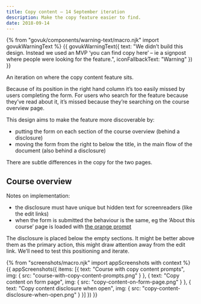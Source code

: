 ```yaml
---
title: Copy content – 14 September iteration
description: Make the copy feature easier to find.
date: 2018-09-14
---
```


{% from "govuk/components/warning-text/macro.njk" import govukWarningText %}
{{ govukWarningText({ text: "We didn’t build this design. Instead we used an MVP ‘you can find copy here’ – ie a signpost where people were looking for the feature.", iconFallbackText: "Warning" }) }}

An iteration on where the copy content feature sits.

Because of its position in the right hand column it’s too easily missed by users completing the form. For users who search for the feature because they’ve read about it, it’s missed because they’re searching on the course overview page.

This design aims to make the feature more discoverable by:

* putting the form on each section of the course overview (behind a disclosure)
* moving the form from the right to below the title, in the main flow of the document (also behind a disclosure)

There are subtle differences in the copy for the two pages.

## Course overview

Notes on implementation:

* the disclosure must have unique but hidden text for screenreaders (like the edit links)
* when the form is submitted the behaviour is the same, eg the ‘About this course’ page is loaded with [the orange prompt](/publish-teacher-training-courses/copy-content-from-another-course-live#copying-content-on-about-this-course)

The disclosure is placed below the empty sections. It might be better above them as the primary action, this might draw attention away from the edit link. We’ll need to test this positioning and iterate.

{% from "screenshots/macro.njk" import appScreenshots with context %}
{{ appScreenshots({
  items: [{
    text: "Course with copy content prompts",
    img: { src: "course-with-copy-content-prompts.png" }
  }, {
    text: "Copy content on form page",
    img: { src: "copy-content-on-form-page.png" }
  }, {
    text: "Copy content disclosure when open",
    img: { src: "copy-content-disclosure-when-open.png" }
  }]
}) }}
